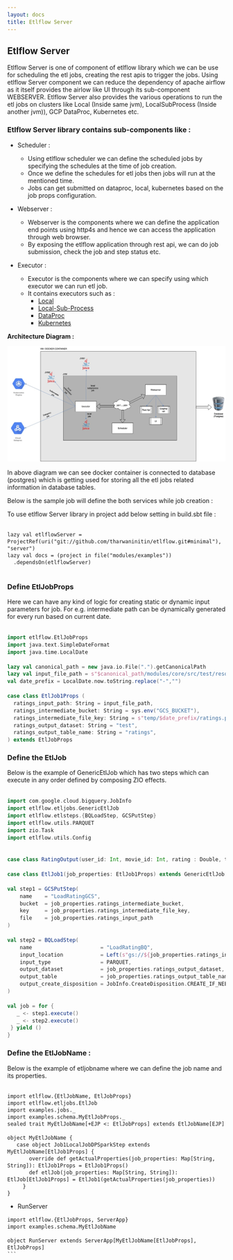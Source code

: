 ```yaml
---
layout: docs
title: Etlflow Server 
---
```


## Etlflow Server

Etlflow Server is one of component of etlflow library which we can be use for scheduling the etl jobs, creating the rest apis to trigger the jobs. Using etlflow Server component we can reduce the dependency of apache airflow as it itself provides the airlow like UI through its sub-component WEBSERVER.
Etlflow Server also provides the various operations to run the etl jobs on clusters like Local (Inside same jvm), LocalSubProcess (Inside another jvm)), GCP DataProc, Kubernetes etc.

### Etlflow Server library contains sub-components like :

* Scheduler : 
   - Using etlflow scheduler we can define the scheduled jobs by specifying the schedules at the time of job creation.
   - Once we define the schedules for etl jobs then jobs will run at the mentioned time.
   - Jobs can get submitted on dataproc, local, kubernetes based on the job props configuration.
   
* Webserver :
   - Webserver is the components where we can define the application end points using http4s and hence we can access the application through web browser.
   - By exposing the etlflow application through rest api, we can do job submission, check the job and step status etc.

* Executor :
   - Executor is the components where we can specify using which executor we can run etl job.
   - It contains executors such as : 
     * [Local](local.html)
     * [Local-Sub-Process](local_subprocess.html)
     * [DataProc](dataproc.html)
     * [Kubernetes](kubernates.html)
    

**Architecture Diagram :**

![Architecture Diagram](executors.jpg)


In above diagram we can see docker container is connected to database (postgres) which is getting used for storing all the etl jobs related information in database tables.

Below is the sample job will define the both services while job creation : 

To use etlflow Server library in project add below setting in build.sbt file : 

```

lazy val etlflowServer = ProjectRef(uri("git://github.com/tharwaninitin/etlflow.git#minimal"), "server")
lazy val docs = (project in file("modules/examples"))
  .dependsOn(etlflowServer)
         
```

### Define EtlJobProps
Here we can have any kind of logic for creating static or dynamic input parameters for job.
For e.g. intermediate path can be dynamically generated for every run based on current date.

```scala mdoc      
      
import etlflow.EtlJobProps
import java.text.SimpleDateFormat
import java.time.LocalDate
      
lazy val canonical_path = new java.io.File(".").getCanonicalPath
lazy val input_file_path = s"$canonical_path/modules/core/src/test/resources/input/movies/ratings_parquet/ratings.parquet"
val date_prefix = LocalDate.now.toString.replace("-","")
      
case class EtlJob1Props (
  ratings_input_path: String = input_file_path,
  ratings_intermediate_bucket: String = sys.env("GCS_BUCKET"),
  ratings_intermediate_file_key: String = s"temp/$date_prefix/ratings.parquet",
  ratings_output_dataset: String = "test",
  ratings_output_table_name: String = "ratings",
) extends EtlJobProps
```

### Define the EtlJob
Below is the example of GenericEtlJob which has two steps which can execute in any order defined by composing ZIO effects. 

```scala mdoc      
 
import com.google.cloud.bigquery.JobInfo
import etlflow.etljobs.GenericEtlJob
import etlflow.etlsteps.{BQLoadStep, GCSPutStep}
import etlflow.utils.PARQUET
import zio.Task
import etlflow.utils.Config

    
case class RatingOutput(user_id: Int, movie_id: Int, rating : Double, timestamp: Long, date: java.sql.Date)
    
case class EtlJob1(job_properties: EtlJob1Props) extends GenericEtlJob[EtlJob1Props] {
      
val step1 = GCSPutStep(
    name    = "LoadRatingGCS",
    bucket  = job_properties.ratings_intermediate_bucket,
    key     = job_properties.ratings_intermediate_file_key,
    file    = job_properties.ratings_input_path
)
          
val step2 = BQLoadStep(
    name                      = "LoadRatingBQ",
    input_location            = Left(s"gs://${job_properties.ratings_intermediate_bucket}/${job_properties.ratings_intermediate_file_key}"),
    input_type                = PARQUET,
    output_dataset            = job_properties.ratings_output_dataset,
    output_table              = job_properties.ratings_output_table_name,
    output_create_disposition = JobInfo.CreateDisposition.CREATE_IF_NEEDED
)
    
val job = for {
   _ <- step1.execute()
   _ <- step2.execute()
 } yield ()
}
```    

### Define the EtlJobName : 

Below is the example of etljobname where we can define the job name and its properties.

```

import etlflow.{EtlJobName, EtlJobProps}
import etlflow.etljobs.EtlJob
import examples.jobs._
import examples.schema.MyEtlJobProps._
sealed trait MyEtlJobName[+EJP <: EtlJobProps] extends EtlJobName[EJP]

object MyEtlJobName {
   case object Job1LocalJobDPSparkStep extends MyEtlJobName[EtlJob1Props] {
       override def getActualProperties(job_properties: Map[String, String]): EtlJob1Props = EtlJob1Props()
       def etlJob(job_properties: Map[String, String]): EtlJob[EtlJob1Props] = EtlJob1(getActualProperties(job_properties))
     }
}

```

* RunServer

````
import etlflow.{EtlJobProps, ServerApp}
import examples.schema.MyEtlJobName
      
object RunServer extends ServerApp[MyEtlJobName[EtlJobProps], EtlJobProps]
```  

